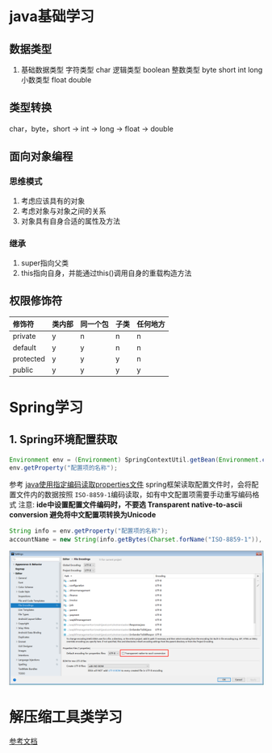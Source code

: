 # java基础学习

## 数据类型
1. 基础数据类型
字符类型 char
逻辑类型 boolean
整数类型 byte short int long
小数类型 float double

## 类型转换

char，byte，short -> int -> long -> float -> double

## 面向对象编程
### 思维模式
1. 考虑应该具有的对象
2. 考虑对象与对象之间的关系
3. 对象具有自身合适的属性及方法

### 继承
1. super指向父类
2. this指向自身，并能通过this()调用自身的重载构造方法

## 权限修饰符

修饰符  |类内部|同一个包|子类|任何地方
:----  |:--   |:--    |:-- |:--
private|y     |n      |n   |n
default|y     |y      |n   |n
protected|y   |y      |y   |n
public |y     |y      |y   |y


# Spring学习

## 1. Spring环境配置获取

```java
Environment env = (Environment) SpringContextUtil.getBean(Environment.class);
env.getProperty("配置项的名称");
```

参考 [java使用指定编码读取properties文件](https://blog.csdn.net/a912542507/article/details/78269936?utm_medium=distribute.pc_relevant.none-task-blog-BlogCommendFromMachineLearnPai2-2.nonecase&depth_1-utm_source=distribute.pc_relevant.none-task-blog-BlogCommendFromMachineLearnPai2-2.nonecase)
spring框架读取配置文件时，会将配置文件内的数据按照 ```ISO-8859-1```编码读取，如有中文配置项需要手动重写编码格式
注意: **ide中设置配置文件编码时，不要选 Transparent native-to-ascii conversion 避免将中文配置项转换为Unicode**

```java
String info = env.getProperty("配置项的名称");
accountName = new String(info.getBytes(Charset.forName("ISO-8859-1")), Charset.forName("UTF-8"));
```

![ide-setting](/image/ide-setting.jpg)

# 解压缩工具类学习

[参考文档](https://blog.csdn.net/justry_deng/article/details/82846356)